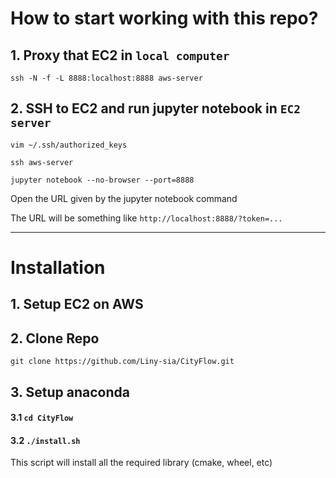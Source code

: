 # How to start working with this repo?

## 1. Proxy that EC2 in `local computer`

```ssh -N -f -L 8888:localhost:8888 aws-server```

## 2. SSH to EC2 and run jupyter notebook in `EC2 server`

```vim ~/.ssh/authorized_keys```

```ssh aws-server```

```jupyter notebook --no-browser --port=8888```

Open the URL given by the jupyter notebook command  

The URL will be something like ```http://localhost:8888/?token=...```


---

# Installation

## 1. Setup EC2 on AWS

## 2. Clone Repo

```git clone https://github.com/Liny-sia/CityFlow.git```

## 3. Setup anaconda
#### 3.1 ```cd CityFlow```

#### 3.2 ```./install.sh```
This script will install all the required library (cmake, wheel, etc) 
